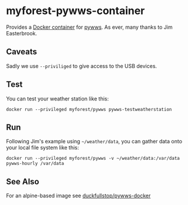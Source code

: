 # myforest-pywws-container

Provides a [Docker container](https://hub.docker.com/r/myforest/pywws/) for [pywws](https://github.com/jim-easterbrook/pywws). As ever, many thanks to Jim Easterbrook.
## Caveats
Sadly we use `--priviliged` to give access to the USB devices.
## Test
You can test your weather station like this:
```
docker run --privileged myforest/pywws pywws-testweatherstation
```
## Run
Following Jim's example using `~/weather/data`, you can gather data onto your local file system like this:
```
docker run --privileged myforest/pywws -v ~/weather/data:/var/data pywws-hourly /var/data
```
## See Also
For an alpine-based image see [duckfullstop/pywws-docker](https://hub.docker.com/r/duckfullstop/pywws-docker/)
